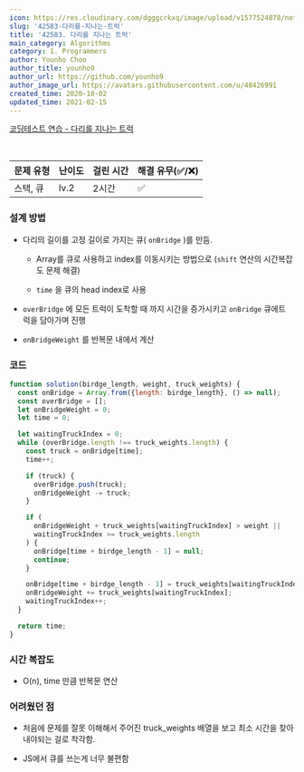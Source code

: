 ```yaml
---
icon: https://res.cloudinary.com/dgggcrkxq/image/upload/v1577524878/noticon/gzl7ru4i4vv3phyv34y3.png
slug: '42583-다리를-지나는-트럭'
title: '42583. 다리를 지나는 트럭'
main_category: Algorithms
category: 1. Programmers
author: Younho Choo
author_title: younho9
author_url: https://github.com/younho9
author_image_url: https://avatars.githubusercontent.com/u/48426991
created_time: 2020-10-02
updated_time: 2021-02-15
---
```


[코딩테스트 연습 - 다리를 지나는 트럭](https://programmers.co.kr/learn/courses/30/lessons/42583)

<br />

| 문제 유형 | 난이도 | 걸린 시간 | 해결 유무(✅/❌) |
| --------- | ------ | --------- | ---------------- |
| 스택, 큐  | lv.2   | 2시간     | ✅               |

### **설계 방법**

- 다리의 길이를 고정 길이로 가지는 큐( `onBridge` )를 만듬.

  - Array를 큐로 사용하고 index를 이동시키는 방법으로 (`shift` 연산의 시간복잡도
    문제 해결)

  - `time` 을 큐의 head index로 사용

- `overBridge` 에 모든 트럭이 도착할 때 까지 시간을 증가시키고 `onBridge` 큐에트
  럭을 담아가며 진행

- `onBridgeWeight` 를 반복문 내에서 계산

### 코드

```javascript
function solution(birdge_length, weight, truck_weights) {
  const onBridge = Array.from({length: birdge_length}, () => null);
  const overBridge = [];
  let onBridgeWeight = 0;
  let time = 0;

  let waitingTruckIndex = 0;
  while (overBridge.length !== truck_weights.length) {
    const truck = onBridge[time];
    time++;

    if (truck) {
      overBridge.push(truck);
      onBridgeWeight -= truck;
    }

    if (
      onBridgeWeight + truck_weights[waitingTruckIndex] > weight ||
      waitingTruckIndex >= truck_weights.length
    ) {
      onBridge[time + birdge_length - 1] = null;
      continue;
    }

    onBridge[time + birdge_length - 1] = truck_weights[waitingTruckIndex];
    onBridgeWeight += truck_weights[waitingTruckIndex];
    waitingTruckIndex++;
  }

  return time;
}
```

### **시간 복잡도**

- O(n), time 만큼 반복문 연산

### **어려웠던 점**

- 처음에 문제를 잘못 이해해서 주어진 truck_weights 배열을 보고 최소 시간을 찾아
  내야되는 걸로 착각함.

- JS에서 큐를 쓰는게 너무 불편함

<br />
